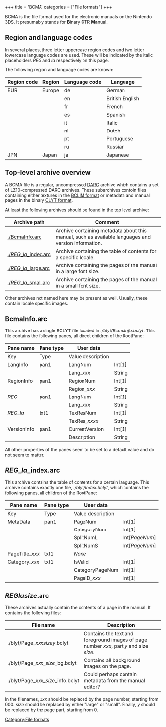 +++
title = 'BCMA'
categories = ["File formats"]
+++

BCMA is the file format used for the electronic manuals on the Nintendo
3DS. It presumably stands for **B**inary **C**TR **Ma**nual.

## Region and language codes

In several places, three letter uppercase region codes and two letter
lowercase language codes are used. These will be indicated by the italic
placeholders *REG* and *la* respectively on this page.

The following region and language codes are known:

| Region code | Region | Language code | Language        |
|-------------|--------|---------------|-----------------|
| EUR         | Europe | de            | German          |
|             |        | en            | British English |
|             |        | fr            | French          |
|             |        | es            | Spanish         |
|             |        | it            | Italic          |
|             |        | nl            | Dutch           |
|             |        | pt            | Portuguese      |
|             |        | ru            | Russian         |
| JPN         | Japan  | ja            | Japanese        |

## Top-level archive overview

A BCMA file is a regular, uncompressed [DARC](DARC "wikilink") archive
which contains a set of LZ10-compressed DARC archives. These subarchives
contoin files containing either textures in the [BCLIM
format](BCLIM_format "wikilink") or metadata and manual pages in the
binary [CLYT format](CLYT_format "wikilink").

At least the following archives should be found in the top level
archive:

| Archive path                                             | Comment                                                                                             |
|----------------------------------------------------------|-----------------------------------------------------------------------------------------------------|
| [./BcmaInfo.arc](#bcmainfo.arc "wikilink")               | Archive containing metadata about this manual, such as available languages and version information. |
| [./*REG*_*la*_index.arc](#reg_la_index.arc "wikilink") | Archive containing the table of contents for a specific locale.                                     |
| [./*REG*_*la*_large.arc](#reg_la_size.arc "wikilink")  | Archive containing the pages of the manual in a large font size.                                    |
| [./*REG*_*la*_small.arc](#reg_la_size.arc "wikilink")  | Archive containing the pages of the manual in a small font size.                                    |

Other archives not named here may be present as well. Usually, these
contain locale specific images.

## BcmaInfo.arc

This archive has a single BCLYT file located in *./blyt/BcmaInfo.bclyt*.
This file contains the following panes, all direct children of the
RootPane:

| Pane name   | Pane type | User data         |          |
|-------------|-----------|-------------------|----------|
| Key         | Type      | Value description |          |
| LangInfo    | pan1      | LangNum           | Int\[1\] |
|             |           | Lang_*xxx*       | String   |
| RegionInfo  | pan1      | RegionNum         | Int\[1\] |
|             |           | Region_*xxx*     | String   |
| *REG*       | pan1      | LangNum           | Int\[1\] |
|             |           | Lang_*xxx*       | String   |
| *REG*_*la* | txt1      | TexResNum         | Int\[1\] |
|             |           | TexRes_*xxxx*    | String   |
| VersionInfo | pan1      | CurrentVersion    | Int\[1\] |
|             |           | Description       | String   |

All other properties of the panes seem to be set to a default value and
do not seem to matter.

## *REG*_*la*_index.arc

This archive contains the table of contents for a certain language. This
archive contains exactly one file, *./blyt/Index.bclyt*, which contains
the following panes, all children of the RootPane:

| Pane name        | Pane type | User data         |                  |
|------------------|-----------|-------------------|------------------|
| Key              | Type      | Value description |                  |
| MetaData         | pan1      | PageNum           | Int\[1\]         |
|                  |           | CategoryNum       | Int\[1\]         |
|                  |           | SplitNumL         | Int\[*PageNum*\] |
|                  |           | SplitNumS         | Int\[*PageNum*\] |
| PageTitle_*xxx* | txt1      | *None*            |                  |
| Category_*xxx*  | txt1      | IsValid           | Int\[1\]         |
|                  |           | CategoryPageNum   | Int\[1\]         |
|                  |           | PageID_*xxx*     | Int\[1\]         |

## *REG*_*la*_*size*.arc

These archives actually contain the contents of a page in the manual. It
contains the following files:

| File name                              | Description                                                                             |
|----------------------------------------|-----------------------------------------------------------------------------------------|
| ./blyt/Page_*xxx*_*size*_*y*.bclyt  | Contains the text and foreground images of page number *xxx*, part *y* and size *size*. |
| ./blyt/Page_*xxx*_*size*_bg.bclyt   | Contains all background images on the page.                                             |
| ./blyt/Page_*xxx*_*size*_info.bclyt | Could perhaps contain metadata from the manual editor?                                  |

In the filenames, *xxx* should be replaced by the page number, starting
from 000. *size* should be replaced by either "large" or "small".
Finally, *y* should be replaced by the page part, starting from 0.

[Category:File formats](Category:File_formats "wikilink")
